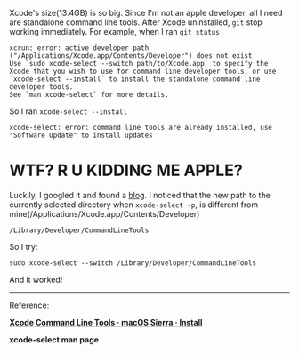 Xcode's size(13.4GB) is so big. Since I'm not an apple developer, all I need are standalone command line tools. After Xcode uninstalled, `git` stop working immediately. For example, when I ran `git status`
```
xcrun: error: active developer path ("/Applications/Xcode.app/Contents/Developer") does not exist
Use `sudo xcode-select --switch path/to/Xcode.app` to specify the Xcode that you wish to use for command line developer tools, or use `xcode-select --install` to install the standalone command line developer tools.
See `man xcode-select` for more details.
```

So I ran `xcode-select --install`
```
xcode-select: error: command line tools are already installed, use "Software Update" to install updates
```

# WTF? R U KIDDING ME APPLE?

Luckily, I googled it and found a [blog](http://railsapps.github.io/xcode-command-line-tools.html). I noticed that the new path to the currently selected directory when `xcode-select -p`, is different from mine(/Applications/Xcode.app/Contents/Developer)
```
/Library/Developer/CommandLineTools
```


So I try:
```shell
sudo xcode-select --switch /Library/Developer/CommandLineTools
```

And it worked!

---

Reference:

**[Xcode Command Line Tools · macOS Sierra · Install](http://railsapps.github.io/xcode-command-line-tools.html)**

**xcode-select man page**